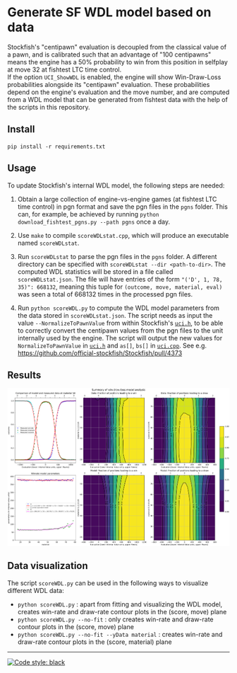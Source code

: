 # Generate SF WDL model based on data

Stockfish's "centipawn" evaluation is decoupled from the classical value
of a pawn, and is calibrated such that an advantage of
"100 centipawns" means the engine has a 50% probability to win
from this position in selfplay at move 32 at fishtest LTC time control.\
If the option `UCI_ShowWDL` is enabled, the engine will show Win-Draw-Loss
probabilities alongside its "centipawn" evaluation. These probabilities
depend on the engine's evaluation and the move number, and are computed
from a WDL model that can be generated from fishtest data with the help of
the scripts in this repository.

## Install
```
pip install -r requirements.txt
```

## Usage

To update Stockfish's internal WDL model, the following steps are needed:

1. Obtain a large collection of engine-vs-engine games 
(at fishtest LTC time control) in pgn format and
save the pgn files in the `pgns` folder. This can, for example, be achieved
by running `python download_fishtest_pgns.py --path pgns` once a day.

2. Use `make` to compile `scoreWDLstat.cpp`, which will produce an executable
named `scoreWDLstat`.

3. Run `scoreWDLstat` to parse the pgn files in the `pgns` folder. A different
directory can be specified with `scoreWDLstat --dir <path-to-dir>`. The
computed WDL statistics will be stored in a file called `scoreWDLstat.json`.
The file will have entries of the form `"('D', 1, 78, 35)": 668132`, meaning
this tuple for `(outcome, move, material, eval)` was seen a total of 668132
times in the processed pgn files.

4. Run `python scoreWDL.py` to compute the WDL model parameters from the
data stored in `scoreWDLstat.json`. The script needs as input the value
`--NormalizeToPawnValue` from within Stockfish's
[`uci.h`](https://github.com/official-stockfish/Stockfish/blob/master/src/uci.h),
to be able to correctly convert the centipawn values from the pgn files to
the unit internally used by the engine. The script will output the new
values for `NormalizeToPawnValue` in
[`uci.h`](https://github.com/official-stockfish/Stockfish/blob/master/src/uci.h)
and `as[]`, `bs[]` in
[`uci.cpp`](https://github.com/official-stockfish/Stockfish/blob/master/src/uci.cpp). See e.g. https://github.com/official-stockfish/Stockfish/pull/4373

## Results

<p align="center">
  <img src="WDL_model_summary.png?raw=true" width="1200">
</p>

## Data visualization

The script `scoreWDL.py` can be used in the following ways to visualize
different WDL data:

- `python scoreWDL.py` : apart from fitting and visualizing the WDL model,
creates win-rate and draw-rate contour plots in the (score, move) plane
- `python scoreWDL.py --no-fit` : only creates win-rate and draw-rate contour
plots in the (score, move) plane
- `python scoreWDL.py --no-fit --yData material` : creates win-rate and
draw-rate contour plots in the (score, material) plane
---
[![Code style: black](https://img.shields.io/badge/code%20style-black-000000.svg)](https://github.com/psf/black)
